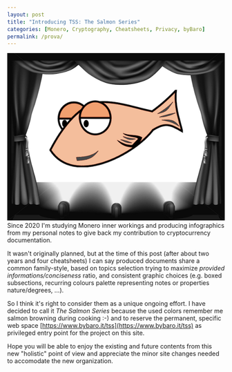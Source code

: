 ```yaml
---
layout: post
title: "Introducing TSS: The Salmon Series"
categories: [Monero, Cryptography, Cheatsheets, Privacy, byBaro]
permalink: /prova/
---
```


![](/images/tssstage.png)
<br>
Since 2020 I'm studying Monero inner workings and producing infographics from my personal notes to give back my contribution to cryptocurrency documentation.

It wasn't originally planned, but at the time of this post (after about two years and four cheatsheets) I can say produced documents share a common family-style, based on topics selection trying to maximize _provided informations/conciseness_ ratio, and consistent graphic choices (e.g. boxed subsections, recurring colours palette representing notes or properties nature/degrees, ...).

So I think it's right to consider them as a unique ongoing effort. I have decided to call it _The Salmon Series_ because the used colors remember me salmon browning during cooking :-) and to reserve the permanent, specific web space [https://www.bybaro.it/tss](https://www.bybaro.it/tss) as privileged entry point for the project on this site.

Hope you will be able to enjoy the existing and future contents from this new "holistic" point of view and appreciate the minor site changes needed to accomodate the new organization.
